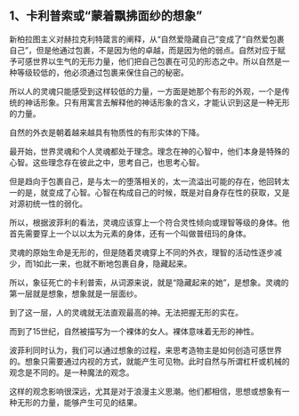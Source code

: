 <h2>1、卡利普索或“蒙着飘拂面纱的想象”</h2><p data-pid="AsxxL7TK">新柏拉图主义对赫拉克利特箴言的阐释，从“自然爱隐藏自己”变成了“自然爱包裹自己”，但是他通过包裹，不是因为他的卓越，而是因为他的弱点。自然对应于赋予可感世界以生气的无形力量，他们把自己包裹在可见的形态之中。所以自然是一种等级较低的，他必须通过包裹来保住自己的秘密。</p><p data-pid="JiykMJlQ">所以人的灵魂只能感受到这样较低的力量，一方面是她那个有形的外观，一个是传统的神话形象。只有用寓言去解释他的神话形象的含义，才能认识到这是一种无形的力量。</p><p data-pid="X1mQA0md">自然的外衣是朝着越来越具有物质性的有形实体的下降。</p><p data-pid="4LDWKqyz">最开始，世界灵魂和个人灵魂都处于理念。理念在神的心智中，他们本身是特殊的心智。这些理念存在彼此之中，思考自己，也思考心智。</p><p data-pid="1WAwl2Gq">但是趋向于包裹自己，是与太一的堕落相关的，太一流溢出可能的存在，他回转太一的是，就变成了心智。心智在构成自己的时候，既是对自身存在性的获取，又是对源初统一性的弱化。</p><p data-pid="UvGb34N8">所以，根据波菲利的看法，灵魂应该穿上一个符合灵性倾向或理智等级的身体。他首先需要穿上一个以以太为元素的身体，还有一个叫做普纽玛的身体。</p><p data-pid="P6XmMpcV">灵魂的原始生命是无形的，但是随着灵魂穿上不同的外衣，理智的活动性逐步减少，而1如此一来，也就不断地包裹自身，隐藏起来。</p><p data-pid="AOVTztNO">所以，象征死亡的卡利普索，从词源来说，就是“隐藏起来的她”，是想象。灵魂的第一层就是想象，想象就是一层面纱。</p><p data-pid="cLfKk_pX">到了这一层，人的灵魂就无法直观最高的神。无法把握无形的实在。</p><p data-pid="bqJZIZA8">而到了15世纪，自然被描写为一个裸体的女人。裸体意味着无形的神性。</p><p data-pid="lXmWcIcG">波菲利同时认为，我们可以通过想象的过程，来思考造物主是如何创造可感世界的。想象只需要通过内视的方式，就能产生可见物。此时自然与所谓杠杆或机械的观念是不同的。是一种魔法的观念。</p><p data-pid="Zf3O4jSd">这样的观念影响很深远，尤其是对于浪漫主义思潮。他们都相信，思想或想象有一种无形的力量，能够产生可见的结果。</p><p></p><p></p><p></p><p></p>